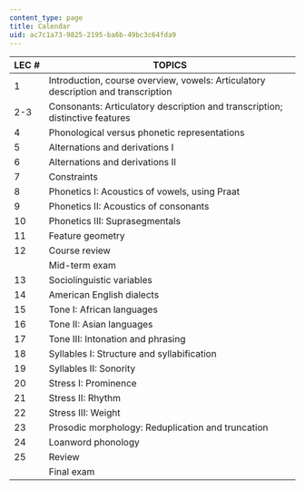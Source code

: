 ```yaml
---
content_type: page
title: Calendar
uid: ac7c1a73-9825-2195-ba6b-49bc3c64fda9
---
```


| LEC # | TOPICS |
| --- | --- |
| 1 | Introduction, course overview, vowels: Articulatory description and transcription |
| 2-3 | Consonants: Articulatory description and transcription; distinctive features |
| 4 | Phonological versus phonetic representations |
| 5 | Alternations and derivations I |
| 6 | Alternations and derivations II |
| 7 | Constraints |
| 8 | Phonetics I: Acoustics of vowels, using Praat |
| 9 | Phonetics II: Acoustics of consonants |
| 10 | Phonetics III: Suprasegmentals |
| 11 | Feature geometry |
| 12 | Course review |
| &nbsp; | Mid-term exam |
| 13 | Sociolinguistic variables |
| 14 | American English dialects |
| 15 | Tone I: African languages |
| 16 | Tone II: Asian languages |
| 17 | Tone III: Intonation and phrasing |
| 18 | Syllables I: Structure and syllabification |
| 19 | Syllables II: Sonority |
| 20 | Stress I: Prominence |
| 21 | Stress II: Rhythm |
| 22 | Stress III: Weight |
| 23 | Prosodic morphology: Reduplication and truncation |
| 24 | Loanword phonology |
| 25 | Review |
| &nbsp; | Final exam